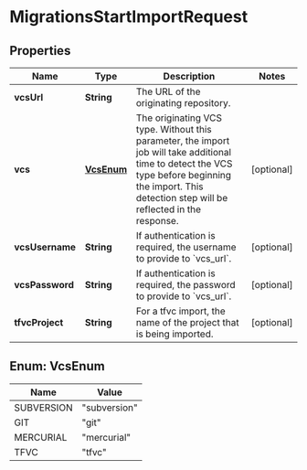 

# MigrationsStartImportRequest


## Properties

| Name | Type | Description | Notes |
|------------ | ------------- | ------------- | -------------|
|**vcsUrl** | **String** | The URL of the originating repository. |  |
|**vcs** | [**VcsEnum**](#VcsEnum) | The originating VCS type. Without this parameter, the import job will take additional time to detect the VCS type before beginning the import. This detection step will be reflected in the response. |  [optional] |
|**vcsUsername** | **String** | If authentication is required, the username to provide to &#x60;vcs_url&#x60;. |  [optional] |
|**vcsPassword** | **String** | If authentication is required, the password to provide to &#x60;vcs_url&#x60;. |  [optional] |
|**tfvcProject** | **String** | For a tfvc import, the name of the project that is being imported. |  [optional] |



## Enum: VcsEnum

| Name | Value |
|---- | -----|
| SUBVERSION | &quot;subversion&quot; |
| GIT | &quot;git&quot; |
| MERCURIAL | &quot;mercurial&quot; |
| TFVC | &quot;tfvc&quot; |



